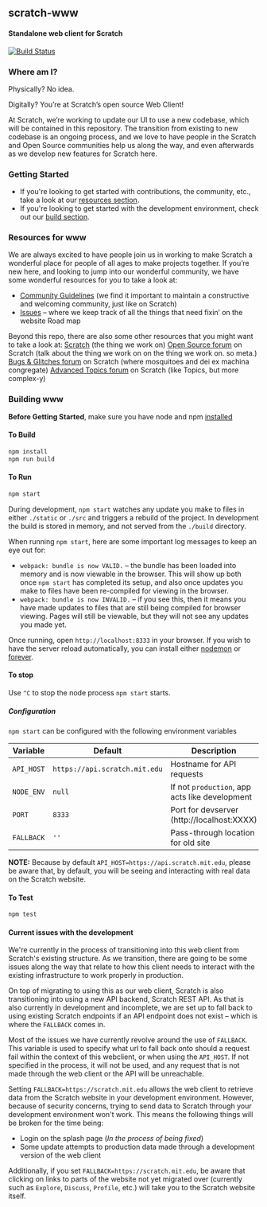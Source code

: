 ## scratch-www
#### Standalone web client for Scratch

[![Build Status](https://magnum.travis-ci.com/LLK/scratch-www.svg?token=xzzHj4ct3SyBTpeqxnx1)](https://magnum.travis-ci.com/LLK/scratch-www)

### Where am I?
Physically? No idea.

Digitally? You’re at Scratch’s open source Web Client! 

At Scratch, we’re working to update our UI to use a new codebase, which will be contained in this repository. The transition from existing to new codebase is an ongoing process, and we love to have people in the Scratch and Open Source communities help us along the way, and even afterwards as we develop new features for Scratch here.

### Getting Started
* If you're looking to get started with contributions, the community, etc., take a look at our [resources section](https://github.com/LLK/scratch-www#resources-for-www).
* If you're looking to get started with the development environment, check out our [build section](https://github.com/LLK/scratch-www#building-www).

### Resources for www
We are always excited to have people join us in working to make Scratch a wonderful place for people of all ages to make projects together. If you’re new here, and looking to jump into our wonderful community, we have some wonderful resources for you to take a look at:

* [Community Guidelines](https://github.com/LLK/scratch-www/wiki/Community-Guidelines) (we find it important to maintain a constructive and welcoming community, just like on Scratch)
* [Issues](https://github.com/LLK/scratch-www/issues) – where we keep track of all the things that need fixin’ on the website
Road map

Beyond this repo, there are also some other resources that you might want to take a look at:
[Scratch](https://scratch.mit.edu/) (the thing we work on)
[Open Source forum](https://scratch.mit.edu/discuss/49/) on Scratch (talk about the thing we work on on the thing we work on. so meta.)
[Bugs & Glitches forum](https://scratch.mit.edu/discuss/3/) on Scratch (where mosquitoes and dei ex machina congregate)
[Advanced Topics forum](https://scratch.mit.edu/discuss/31/) on Scratch (like Topics, but more complex-y)

### Building www
**Before Getting Started**, make sure you have node and npm [installed](https://docs.npmjs.com/getting-started/installing-node)

#### To Build
```bash
npm install
npm run build
```

#### To Run
```bash
npm start
```

During development, `npm start` watches any update you make to files in either `./static` or `./src` and triggers a rebuild of the project.  In development the build is stored in memory, and not served from the `./build` directory.

When running `npm start`, here are some important log messages to keep an eye out for:
* `webpack: bundle is now VALID.` – the bundle has been loaded into memory and is now viewable in the browser. This will show up both once `npm start` has completed its setup, and also once updates you make to files have been re-compiled for viewing in the browser.
* `webpack: bundle is now INVALID.` – if you see this, then it means you have made updates to files that are still being compiled for browser viewing. Pages will still be viewable, but they will not see any updates you made yet.

Once running, open `http://localhost:8333` in your browser. If you wish to have the server reload automatically, you can install either [nodemon](https://github.com/remy/nodemon) or [forever](https://github.com/foreverjs/forever).

#### To stop
Use `^C` to stop the node process `npm start` starts. 

##### Configuration

`npm start` can be configured with the following environment variables

| Variable      | Default                               | Description                                    |
| ------------- | ------------------------------------- | ---------------------------------------------- |
| `API_HOST`    | `https://api.scratch.mit.edu`         | Hostname for API requests                      |
| `NODE_ENV`    | `null`                                | If not `production`, app acts like development |
| `PORT`        | `8333`                                | Port for devserver (http://localhost:XXXX)     |
| `FALLBACK`  | `''`             | Pass-through location for old site            |

**NOTE:** Because by default `API_HOST=https://api.scratch.mit.edu`, please be aware that, by default, you will be seeing and interacting with real data on the Scratch website.

#### To Test
```bash
npm test
```

#### Current issues with the development
We're currently in the process of transitioning into this web client from Scratch's existing structure. As we transition, there are going to be some issues along the way that relate to how this client needs to interact with the existing infrastructure to work properly in production.

On top of migrating to using this as our web client, Scratch is also transitioning into using a new API backend, Scratch REST API. As that is also currently in development and incomplete, we are set up to fall back to using existing Scratch endpoints if an API endpoint does not exist – which is where the `FALLBACK` comes in.

Most of the issues we have currently revolve around the use of `FALLBACK`. This variable is used to specify what url to fall back onto should a request fail within the context of this webclient, or when using the `API_HOST`. If not specified in the process, it will not be used, and any request that is not made through the web client or the API will be unreachable.

Setting `FALLBACK=https://scratch.mit.edu` allows the web client to retrieve data from the Scratch website in your development environment. However, because of security concerns, trying to send data to Scratch through your development environment won't work. This means the following things will be broken for the time being:
* Login on the splash page (*In the process of being fixed*)
* Some update attempts to production data made through a development version of the web client

Additionally, if you set `FALLBACK=https://scratch.mit.edu`, be aware that clicking on links to parts of the website not yet migrated over (currently such as `Explore`, `Discuss`, `Profile`, etc.) will take you to the Scratch website itself.
